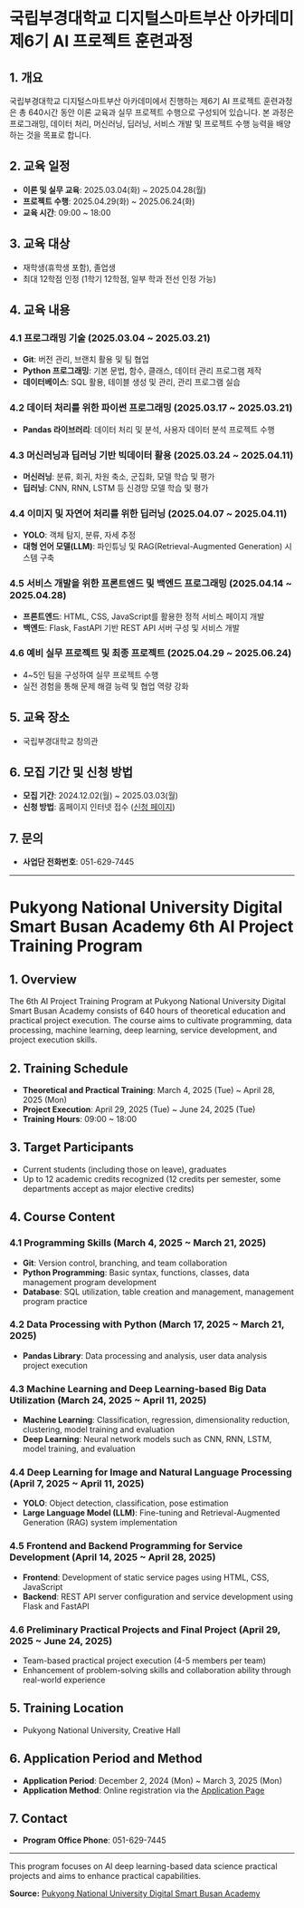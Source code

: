 # 국립부경대학교 디지털스마트부산 아카데미 제6기 AI 프로젝트 훈련과정

## 1. 개요
국립부경대학교 디지털스마트부산 아카데미에서 진행하는 제6기 AI 프로젝트 훈련과정은 총 640시간 동안 이론 교육과 실무 프로젝트 수행으로 구성되어 있습니다. 본 과정은 프로그래밍, 데이터 처리, 머신러닝, 딥러닝, 서비스 개발 및 프로젝트 수행 능력을 배양하는 것을 목표로 합니다.

## 2. 교육 일정
- **이론 및 실무 교육**: 2025.03.04(화) ~ 2025.04.28(월)
- **프로젝트 수행**: 2025.04.29(화) ~ 2025.06.24(화)
- **교육 시간**: 09:00 ~ 18:00

## 3. 교육 대상
- 재학생(휴학생 포함), 졸업생
- 최대 12학점 인정 (1학기 12학점, 일부 학과 전선 인정 가능)

## 4. 교육 내용
### 4.1 프로그래밍 기술 (2025.03.04 ~ 2025.03.21)
- **Git**: 버전 관리, 브랜치 활용 및 팀 협업
- **Python 프로그래밍**: 기본 문법, 함수, 클래스, 데이터 관리 프로그램 제작
- **데이터베이스**: SQL 활용, 테이블 생성 및 관리, 관리 프로그램 실습

### 4.2 데이터 처리를 위한 파이썬 프로그래밍 (2025.03.17 ~ 2025.03.21)
- **Pandas 라이브러리**: 데이터 처리 및 분석, 사용자 데이터 분석 프로젝트 수행

### 4.3 머신러닝과 딥러닝 기반 빅데이터 활용 (2025.03.24 ~ 2025.04.11)
- **머신러닝**: 분류, 회귀, 차원 축소, 군집화, 모델 학습 및 평가
- **딥러닝**: CNN, RNN, LSTM 등 신경망 모델 학습 및 평가

### 4.4 이미지 및 자연어 처리를 위한 딥러닝 (2025.04.07 ~ 2025.04.11)
- **YOLO**: 객체 탐지, 분류, 자세 추정
- **대형 언어 모델(LLM)**: 파인튜닝 및 RAG(Retrieval-Augmented Generation) 시스템 구축

### 4.5 서비스 개발을 위한 프론트엔드 및 백엔드 프로그래밍 (2025.04.14 ~ 2025.04.28)
- **프론트엔드**: HTML, CSS, JavaScript를 활용한 정적 서비스 페이지 개발
- **백엔드**: Flask, FastAPI 기반 REST API 서버 구성 및 서비스 개발

### 4.6 예비 실무 프로젝트 및 최종 프로젝트 (2025.04.29 ~ 2025.06.24)
- 4~5인 팀을 구성하여 실무 프로젝트 수행
- 실전 경험을 통해 문제 해결 능력 및 협업 역량 강화

## 5. 교육 장소
- 국립부경대학교 창의관

## 6. 모집 기간 및 신청 방법
- **모집 기간**: 2024.12.02(월) ~ 2025.03.03(월)
- **신청 방법**: 홈페이지 인터넷 접수 ([신청 페이지](https://icms.pknu.ac.kr/dsbacademy))

## 7. 문의
- **사업단 전화번호**: 051-629-7445

---

# Pukyong National University Digital Smart Busan Academy 6th AI Project Training Program

## 1. Overview
The 6th AI Project Training Program at Pukyong National University Digital Smart Busan Academy consists of 640 hours of theoretical education and practical project execution. The course aims to cultivate programming, data processing, machine learning, deep learning, service development, and project execution skills.

## 2. Training Schedule
- **Theoretical and Practical Training**: March 4, 2025 (Tue) ~ April 28, 2025 (Mon)
- **Project Execution**: April 29, 2025 (Tue) ~ June 24, 2025 (Tue)
- **Training Hours**: 09:00 ~ 18:00

## 3. Target Participants
- Current students (including those on leave), graduates
- Up to 12 academic credits recognized (12 credits per semester, some departments accept as major elective credits)

## 4. Course Content
### 4.1 Programming Skills (March 4, 2025 ~ March 21, 2025)
- **Git**: Version control, branching, and team collaboration
- **Python Programming**: Basic syntax, functions, classes, data management program development
- **Database**: SQL utilization, table creation and management, management program practice

### 4.2 Data Processing with Python (March 17, 2025 ~ March 21, 2025)
- **Pandas Library**: Data processing and analysis, user data analysis project execution

### 4.3 Machine Learning and Deep Learning-based Big Data Utilization (March 24, 2025 ~ April 11, 2025)
- **Machine Learning**: Classification, regression, dimensionality reduction, clustering, model training and evaluation
- **Deep Learning**: Neural network models such as CNN, RNN, LSTM, model training, and evaluation

### 4.4 Deep Learning for Image and Natural Language Processing (April 7, 2025 ~ April 11, 2025)
- **YOLO**: Object detection, classification, pose estimation
- **Large Language Model (LLM)**: Fine-tuning and Retrieval-Augmented Generation (RAG) system implementation

### 4.5 Frontend and Backend Programming for Service Development (April 14, 2025 ~ April 28, 2025)
- **Frontend**: Development of static service pages using HTML, CSS, JavaScript
- **Backend**: REST API server configuration and service development using Flask and FastAPI

### 4.6 Preliminary Practical Projects and Final Project (April 29, 2025 ~ June 24, 2025)
- Team-based practical project execution (4-5 members per team)
- Enhancement of problem-solving skills and collaboration ability through real-world experience

## 5. Training Location
- Pukyong National University, Creative Hall

## 6. Application Period and Method
- **Application Period**: December 2, 2024 (Mon) ~ March 3, 2025 (Mon)
- **Application Method**: Online registration via the [Application Page](https://icms.pknu.ac.kr/dsbacademy)

## 7. Contact
- **Program Office Phone**: 051-629-7445

---
This program focuses on AI deep learning-based data science practical projects and aims to enhance practical capabilities.

**Source:** [Pukyong National University Digital Smart Busan Academy](https://icms.pknu.ac.kr/dsbacademy/3222?action=view&no=9960446&utm_source=chatgpt.com)

